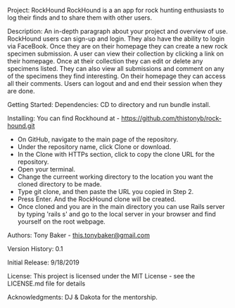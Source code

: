 Project: RockHound
RockHound is a an app for rock hunting enthusiasts to log their finds and to share them with other users.

Description:
An in-depth paragraph about your project and overview of use.
RockHound users can sign-up and login. They also have the ability to login via FaceBook. Once they are on their homepage they can create a new rock specimen submission. A user can view their collection by clicking a link on their homepage. Once at their collection they can edit or delete any specimens listed. They can also view all submissions and comment on any of the specimens they find interesting. On their homepage they can access all their comments. Users can logout and and end their session when they are done.

Getting Started:
Dependencies:
CD to directory and run bundle install.

Installing:
You can find Rockhound at - https://github.com/thistonyb/rock-hound.git
- On GitHub, navigate to the main page of the repository.
- Under the repository name, click Clone or download.
- In the Clone with HTTPs section, click to copy the clone URL for the repository.
- Open your terminal.
- Change the curreent working directory to the location you want the cloned directory to be made.
- Type git clone, and then paste the URL you copied in Step 2.
- Press Enter. And the RockHound clone will be created.
- Once cloned and you are in the main directory you can use Rails server by typing 'rails s' and go to the local server in your browser and find yourself on the root webpage.

Authors:
Tony Baker - this.tonybaker@gmail.com

Version History:
0.1

Initial Release:
9/18/2019

License:
This project is licensed under the MIT License - see the LICENSE.md file for details

Acknowledgments:
DJ & Dakota for the mentorship.

